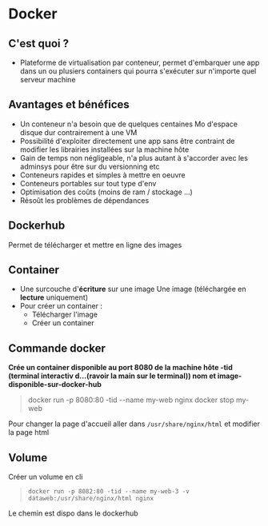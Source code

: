 # Docker

## C'est quoi ?

-   Plateforme de virtualisation par conteneur, permet d'embarquer une app dans un ou plusiers containers qui pourra s'exécuter sur n'importe quel serveur machine

## Avantages et bénéfices

-   Un conteneur n'a besoin que de quelques centaines Mo d'espace disque dur contrairement à une VM
-   Possibilité d'exploiter directement une app sans être contraint de modifier les librairies installées sur la machine hôte
-   Gain de temps non négligeable, n'a plus autant à s'accorder avec les adminsys pour être sur du versionning etc
-   Conteneurs rapides et simples à mettre en oeuvre
-   Conteneurs portables sur tout type d'env
-   Optimisation des coûts (moins de ram / stockage ...)
-   Résoût les problèmes de dépendances

## Dockerhub

Permet de télécharger et mettre en ligne des images

## Container

-   Une surcouche d'**écriture** sur une image
    Une image (téléchargée en **lecture** uniquement)
-   Pour créer un container :
    -   Télécharger l'image
    -   Créer un container

## Commande docker

**Crée un container disponible au port 8080 de la machine hôte -tid (terminal interactiv d...(ravoir la main sur le terminal)) nom et image-disponible-sur-docker-hub**

> docker run -p 8080:80 -tid --name my-web nginx
> docker stop my-web

Pour changer la page d'accueil aller dans `/usr/share/nginx/html` et modifier la page html

## Volume

Créer un volume en cli

> `docker run -p 8082:80 -tid --name my-web-3 -v dataweb:/usr/share/nginx/html nginx`

Le chemin est dispo dans le dockerhub

